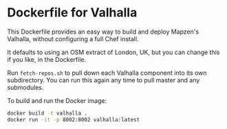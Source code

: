 # Dockerfile for Valhalla

This Dockerfile provides an easy way to build and deploy Mapzen's Valhalla,
without configuring a full Chef install.

It defaults to using an OSM extract of London, UK, but you can change this if
you like, in the Dockerfile.

Run `fetch-repos.sh` to pull down each Valhalla component into its own
subdirectory. You can run this again any time to pull master and any
submodules.

To build and run the Docker image:

```sh
docker build -t valhalla .
docker run -it -p 8002:8002 valhalla:latest
```
